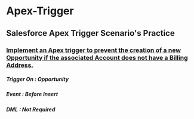 # Apex-Trigger
## Salesforce Apex Trigger Scenario's Practice

### [Implement an Apex trigger to prevent the creation of a new Opportunity if the associated Account does not have a Billing Address.]()

##### Trigger On  : Opportunity
##### Event       : Before Insert
##### DML         : Not Required
